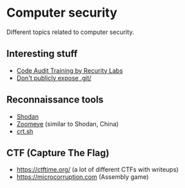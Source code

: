 # Computer security

Different topics related to computer security.

## Interesting stuff

- [Code Audit Training by Recurity Labs](https://code-audit-training.gitlab.io)
- [Don't publicly expose .git/](https://en.internetwache.org/dont-publicly-expose-git-or-how-we-downloaded-your-websites-sourcecode-an-analysis-of-alexas-1m-28-07-2015/)

## Reconnaissance tools

- [Shodan](https://www.shodan.io/)
- [Zoomeye](https://www.zoomeye.org/) (similar to Shodan, China)
- [crt.sh](https://crt.sh/)

## CTF (Capture The Flag)

- https://ctftime.org/ (a lot of different CTFs with writeups)
- https://microcorruption.com (Assembly game)
